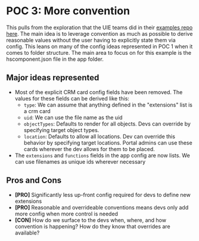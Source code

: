 # POC 3: More convention
This pulls from the exploration that the UIE teams did in their [examples repo here](https://git.hubteam.com/tkim/projects-with-public-app-react-extensions). The main idea is to leverage convention as much as possible to derive reasonable values without the user having to explicitly state them via config. This leans on many of the config ideas represented in POC 1 when it comes to folder structure. The main area to focus on for this example is the hscomponent.json file in the app folder.

## Major ideas represented
- Most of the explicit CRM card config fields have been removed. The values for these fields can be derived like this:
  - `type`: We can assume that anything defined in the "extensions" list is a crm card
  - `uid`: We can use the file name as the uid
  - `objectTypes`: Defaults to render for all objects. Devs can override by specifying target object types.
  - `location`: Defaults to allow all locations. Dev can override this behavior by specifying target locations. Portal admins can use these cards wherever the dev allows for them to be placed.
- The `extensions` and `functions` fields in the app config are now lists. We can use filenames as unique ids wherever necessary

## Pros and Cons
- **[PRO]** Significantly less up-front config required for devs to define new extensions
- **[PRO]** Reasonable and overrideable conventions means devs only add more config when more control is needed
- **[CON]** How do we surface to the devs when, where, and how convention is happening? How do they know that overrides are available?

